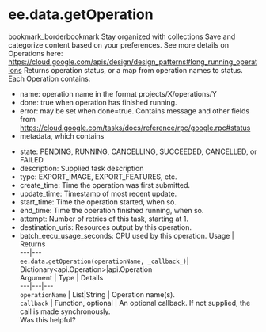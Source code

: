  
#  ee.data.getOperation
bookmark_borderbookmark Stay organized with collections  Save and categorize content based on your preferences.
See more details on Operations here: https://cloud.google.com/apis/design/design_patterns#long_running_operations
Returns operation status, or a map from operation names to status. Each Operation contains:
- name: operation name in the format projects/X/operations/Y
- done: true when operation has finished running.
- error: may be set when done=true. Contains message and other fields from https://cloud.google.com/tasks/docs/reference/rpc/google.rpc#status
- metadata, which contains
+ state: PENDING, RUNNING, CANCELLING, SUCCEEDED, CANCELLED, or FAILED
+ description: Supplied task description
+ type: EXPORT_IMAGE, EXPORT_FEATURES, etc.
+ create_time: Time the operation was first submitted.
+ update_time: Timestamp of most recent update.
+ start_time: Time the operation started, when so.
+ end_time: Time the operation finished running, when so.
+ attempt: Number of retries of this task, starting at 1.
+ destination_uris: Resources output by this operation.
+ batch_eecu_usage_seconds: CPU used by this operation.
Usage | Returns  
---|---  
`ee.data.getOperation(operationName, _callback_)`|  Dictionary<api.Operation>|api.Operation  
Argument | Type | Details  
---|---|---  
`operationName` | List<String>|String | Operation name(s).  
`callback` | Function, optional | An optional callback. If not supplied, the call is made synchronously.  
Was this helpful?
